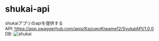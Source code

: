 # shukai-api
shukaiアプリのapiを提供する  
API: https://app.swaggerhub.com/apis/KazuwoKiwame12/SyukaiAPI/1.0.0  
DB: ![shukai](https://user-images.githubusercontent.com/39262724/111750579-bbcbb300-88d6-11eb-89b5-4921b711c982.png)
